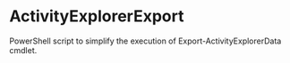 # ActivityExplorerExport
PowerShell script to simplify the execution of Export-ActivityExplorerData cmdlet.
